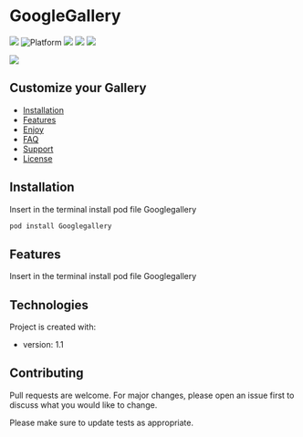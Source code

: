 # GoogleGallery

<img src="https://img.shields.io/github/v/tag/AndreaDiFrancia/GoogleGallery"> <img src="https://camo.githubusercontent.com/6aa54765065588bea4f609e058bf2e05c5783090/68747470733a2f2f696d672e736869656c64732e696f2f636f636f61706f64732f702f496d61676555492e7376673f7374796c653d666c6174" alt="Platform" data-canonical-src="https://img.shields.io/cocoapods/p/ImageUI.svg?style=flat" style="max-width:100%;"> <img src="https://img.shields.io/github/repo-size/AndreaDiFrancia/GoogleGallery"> <img src="https://img.shields.io/github/last-commit/AndreaDiFrancia/GoogleGallery"> <img src="https://img.shields.io/github/contributors/AndreaDiFrancia/GoogleGallery">


                                      
					

![](GoogleComponents.gif)

## Customize your Gallery
* [Installation](#installation)
* [Features](#features)
* [Enjoy](#setup)
* [FAQ](#faq)
* [Support](#support)
* [License](#license)

## Installation
Insert in the terminal install pod file Googlegallery
```bash
pod install Googlegallery
```
	
## Features
Insert in the terminal install pod file Googlegallery
	
  
## Technologies
Project is created with:
* version: 1.1

## Contributing
Pull requests are welcome. For major changes, please open an issue first to discuss what you would like to change.

Please make sure to update tests as appropriate.
